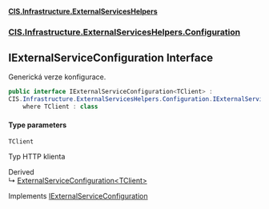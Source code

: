 #### [CIS.Infrastructure.ExternalServicesHelpers](index.md 'index')
### [CIS.Infrastructure.ExternalServicesHelpers.Configuration](CIS.Infrastructure.ExternalServicesHelpers.Configuration.md 'CIS.Infrastructure.ExternalServicesHelpers.Configuration')

## IExternalServiceConfiguration<TClient> Interface

Generická verze konfigurace.

```csharp
public interface IExternalServiceConfiguration<TClient> :
CIS.Infrastructure.ExternalServicesHelpers.Configuration.IExternalServiceConfiguration
    where TClient : class
```
#### Type parameters

<a name='CIS.Infrastructure.ExternalServicesHelpers.Configuration.IExternalServiceConfiguration_TClient_.TClient'></a>

`TClient`

Typ HTTP klienta

Derived  
&#8627; [ExternalServiceConfiguration&lt;TClient&gt;](CIS.Infrastructure.ExternalServicesHelpers.Configuration.ExternalServiceConfiguration_TClient_.md 'CIS.Infrastructure.ExternalServicesHelpers.Configuration.ExternalServiceConfiguration<TClient>')

Implements [IExternalServiceConfiguration](CIS.Infrastructure.ExternalServicesHelpers.Configuration.IExternalServiceConfiguration.md 'CIS.Infrastructure.ExternalServicesHelpers.Configuration.IExternalServiceConfiguration')